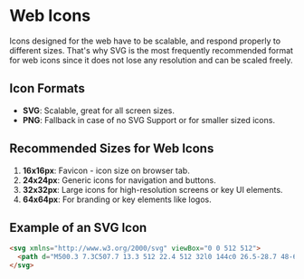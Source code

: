 # Web Icons

Icons designed for the web have to be scalable, and respond properly to different sizes. That's why SVG is the most frequently recommended format for web icons since it does not lose any resolution and can be scaled freely.
## Icon Formats
- **SVG**: Scalable, great for all screen sizes.
- **PNG**: Fallback in case of no SVG Support or for smaller sized icons.
## Recommended Sizes for Web Icons
1. **16x16px**: Favicon - icon size on browser tab.
2. **24x24px**: Generic icons for navigation and buttons.
3. **32x32px**: Large icons for high-resolution screens or key UI elements.
4. **64x64px**: For branding or key elements like logos.

## Example of an SVG Icon
```html
<svg xmlns="http://www.w3.org/2000/svg" viewBox="0 0 512 512">
  <path d="M500.3 7.3C507.7 13.3 512 22.4 512 32l0 144c0 26.5-28.7 48-64 48s-64-21.5-64-48s28.7-48 64-48l0-57L352 90.2 352 208c0 26.5-28.7 48-64 48s-64-21.5-64-48s28.7-48 64-48l0-96c0-15.3 10.8-28.4 25.7-31.4l160-32c9.4-1.9 19.1 .6 26.6 6.6zM74.7 304l11.8-17.8c5.9-8.9 15.9-14.2 26.6-14.2l61.7 0c10.7 0 20.7 5.3 26.6 14.2L213.3 304l26.7 0c26.5 0 48 21.5 48 48l0 112c0 26.5-21.5 48-48 48L48 512c-26.5 0-48-21.5-48-48L0 352c0-26.5 21.5-48 48-48l26.7 0zM192 408a48 48 0 1 0 -96 0 48 48 0 1 0 96 0zM478.7 278.3L440.3 368l55.7 0c6.7 0 12.6 4.1 15 10.4s.6 13.3-4.4 17.7l-128 112c-5.6 4.9-13.9 5.3-19.9 .9s-8.2-12.4-5.3-19.2L391.7 400 336 400c-6.7 0-12.6-4.1-15-10.4s-.6-13.3 4.4-17.7l128-112c5.6-4.9 13.9-5.3 19.9-.9s8.2 12.4 5.3 19.2zm-339-59.2c-6.5 6.5-17 6.5-23 0L19.9 119.2c-28-29-26.5-76.9 5-103.9c27-23.5 68.4-19 93.4 6.5l10 10.5 9.5-10.5c25-25.5 65.9-30 93.9-6.5c31 27 32.5 74.9 4.5 103.9l-96.4 99.9z"/>
</svg>
```
